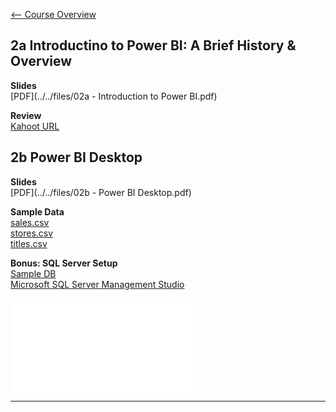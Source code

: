 [<-- Course Overview](../../1-Overview/overview.md)
## 2a Introductino to Power BI: A Brief History & Overview
**Slides**  
[PDF](../../files/02a - Introduction to Power BI.pdf)

**Review**  
[Kahoot URL](https://create.kahoot.it/share/02-introduction-to-power-bi/f454a854-8e31-4ab6-9da9-c8a744dace65)

## 2b Power BI Desktop
**Slides**  
[PDF](../../files/02b - Power BI Desktop.pdf)

**Sample Data**  
[sales.csv](../../files/02-sales.csv)  
[stores.csv](../../files/02-stores.csv)  
[titles.csv](../../files/02-titles.csv)

**Bonus: SQL Server Setup**  
[Sample DB](https://www.microsoft.com/en-us/download/details.aspx?id=23654)  
[Microsoft SQL Server Management Studio](https://www.microsoft.com/en-us/download/details.aspx?id=55994)


<object data="/files/02b - Power BI Desktop.pdf" type="application/pdf" width="700px" height="700px">
   <embed src="/files/02b - Power BI Desktop.pdf"></embed>
</object>

---
